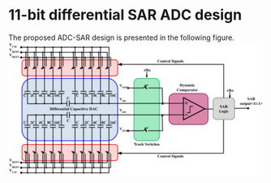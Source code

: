 # 11-bit differential SAR ADC design

The proposed ADC-SAR design is presented in the following figure.
![ADC_SAR proposal](./Images/SAR_ADC.png)
